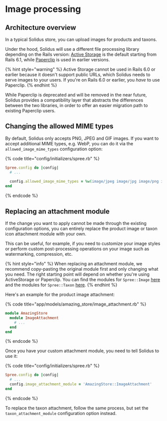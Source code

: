 # Image processing

## Architecture overview

In a typical Solidus store, you can upload images for products and taxons.

Under the hood, Solidus will use a different file processing library depending on the Rails version: [Active Storage](https://edgeguides.rubyonrails.org/active_storage_overview.html) is the default starting from Rails 6.1, while [Paperclip](https://github.com/thoughtbot/paperclip#paperclip) is used in earlier versions.

{% hint style="warning" %}
Active Storage cannot be used in Rails 6.0 or earlier because it doesn't support public URLs, which Solidus needs to serve images to your users. If you're on Rails 6.0 or earlier, you _have_  to use Paperclip.
{% endhint %}

While Paperclip is deprecated and will be removed in the near future, Solidus provides a compatibility layer that abstracts the differences between the two libraries, in order to offer an easier migration path to existing Paperclip users.

## Changing the allowed MIME types

By default, Solidus only accepts PNG, JPEG and GIF images. If you want to accept additional MIME types, e.g. WebP, you can do it via the `allowed_image_mime_types` configuration option:

{% code title="config/initializers/spree.rb" %}
```ruby
Spree.config do |config|
  # ...
  
  config.allowed_image_mime_types = %w(image/jpeg image/jpg image/png image/gif image/webp).freeze
end
```
{% endcode %}

## Replacing an attachment module

If the change you want to apply cannot be made through the existing configuration options, you can entirely replace the product image or taxon icon attachment module with your own.

This can be useful, for example, if you need to customize your image styles or perform custom post-processing operations on your image such as watermarking, compression, etc.

{% hint style="info" %}
When replacing an attachment module, we recommend copy-pasting the original module first and only changing what you need. The right starting point will depend on whether you're using ActiveStorage or Paperclip. You can find the modules for `Spree::Image` [here](https://github.com/solidusio/solidus/tree/v3.0/core/app/models/spree/image) and the modules for `Spree::Taxon` [here](https://github.com/solidusio/solidus/tree/v3.0/core/app/models/spree/taxon).
{% endhint %}

Here's an example for the product image attachment:

{% code title="app/models/amazing\_store/image\_attachment.rb" %}
```ruby
module AmazingStore
  module ImageAttachment
    # ...
  end
end
```
{% endcode %}

Once you have your custom attachment module, you need to tell Solidus to use it:

{% code title="config/initializers/spree.rb" %}
```ruby
Spree.config do |config|
  # ...
  config.image_attachment_module = 'AmazingStore::ImageAttachment'
end
```
{% endcode %}

To replace the taxon attachment, follow the same process, but set the `taxon_attachment_module` configuration option instead.

